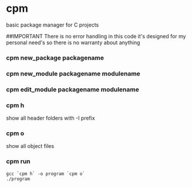 # cpm
basic package manager for C projects

##IMPORTANT
There is no error handling in this code it's designed for my personal need's so there is no warranty about anything 


### cpm new_package packagename

### cpm new_module packagename modulename

### cpm edit_module packagename modulename

### cpm h
  show all header folders with -I prefix

### cpm o 
  show all object files

### cpm run 
  `` gcc `cpm h` -o program `cpm o` ``  
  `./program `

